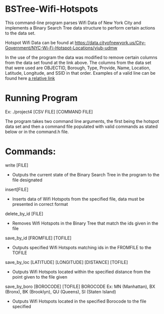 # BSTree-Wifi-Hotspots

This command-line program parses Wifi Data of New York City and implements a Binary Search Tree data structure to perform certain actions to the data set.

Hotspot Wifi Data can be found at https://data.cityofnewyork.us/City-Government/NYC-Wi-Fi-Hotspot-Locations/yjub-udmw

In the use of the program the data was modified to remove certain columns from the data set found at the link above. The columns from the data set that were used are OBJECTID, Borough, Type, Provide, Name, Location, Latitude, Longitude, and SSID in that order. Examples of a valid line can be found here [a relative link](hotspots.csv)

# Running Program

Ex: ./project4 [CSV FILE] [COMMAND FILE]

The program takes two command line arguments, the first being the hotspot data set and then a command file populated with valid commands as stated below or in the command.h file.

# Commands:

write [FILE] 
- Outputs the current state of the Binary Search Tree in the program to the file designated

insert[FILE] 
- Inserts data of Wifi Hotspots from the specified file, data must be presented in correct format

delete_by_id [FILE] 
- Removes Wifi Hotspots in the Binary Tree that match the ids given in the file

save_by_id [FROMFILE] [TOFILE] 
- Outputs specified Wifi Hotspots matching ids in the FROMFILE to the TOFILE

save_by_loc [LATITUDE] [LONGITUDE] [DISTANCE] [TOFILE] 
- Outputs Wifi Hotspots located within the specified distance from the point given to the file given

save_by_boro [BOROCODE] [TOFILE]
 BOROCODE Ex: MN (Manhattan), BX (Bronx), BK (Brooklyn), QU (Queens), SI (Staten Island)
- Outputs Wifi Hotspots located in the specified Borocode to the file specified
